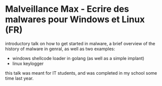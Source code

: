 # Malveillance Max - Ecrire des malwares pour Windows et Linux (FR)

introductory talk on how to get started in malware, a brief overview of the
history of malware in genral, as well as two examples:
- windows shellcode loader in golang (as well as a simple implant)
- linux keylogger

this talk was meant for IT students, and was completed in my school some time last year.
